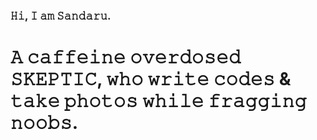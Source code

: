 ### 𝙷𝚒, 𝙸 𝚊𝚖 𝚂𝚊𝚗𝚍𝚊𝚛𝚞.

# 𝙰 𝚌𝚊𝚏𝚏𝚎𝚒𝚗𝚎 𝚘𝚟𝚎𝚛𝚍𝚘𝚜𝚎𝚍 𝚂𝙺𝙴𝙿𝚃𝙸𝙲, 𝚠𝚑𝚘 𝚠𝚛𝚒𝚝𝚎 𝚌𝚘𝚍𝚎𝚜 & 𝚝𝚊𝚔𝚎 𝚙𝚑𝚘𝚝𝚘𝚜 𝚠𝚑𝚒𝚕𝚎 𝚏𝚛𝚊𝚐𝚐𝚒𝚗𝚐 𝚗𝚘𝚘𝚋𝚜.

